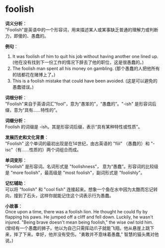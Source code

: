 # foolish

**词义分析**：  
"Foolish"是英语中的一个形容词，用来描述某人或某事缺乏普通的理解力或判断力，即傻的、愚蠢的。

  

**例句**：

  

1.  It was foolish of him to quit his job without having another one lined up. (他在没有找到下一份工作的情况下辞去了他的职位，这是很愚蠢的。)
2.  The foolish man spent all his money on gambling. (那个愚蠢的人把他所有的钱都花在赌博上了。)
3.  This is a foolish mistake that could have been avoided. (这是可以避免的愚蠢错误。)

  

**词根分析**：  
"Foolish"来自于英语词汇"fool"，意为"愚笨的"，“愚蠢的”。"-ish" 是形容词后缀，意为“具有……特性的”。

  

**词缀分析**：  
Foolish 的词缀是 -ish。其是形容词后缀，表示“具有某种特性或性质”。

  

**发展历史和文化背景**：  
"Foolish" 这个单词的最初出现是在14世纪，由古英语的 "fōl" （愚蠢的）和 "-isc"（有……性质的）两个词组合而成。

  

**单词变形**：  
"Foolish" 是形容词。名词形式是 "foolishness"， 意为“愚蠢”。形容词的比较级是 "more foolish"，最高级是 "most foolish"，副词形式是 "foolishly"。

  

**记忆辅助**：  
可以将 "foolish" 和 "cool fish" 连接起来。想象一个鱼在水中因为太酷而忘记转向，撞到了石头，这样你就能记住这个词表示行为愚蠢。

  

**小故事**：  
Once upon a time, there was a foolish lion. He thought he could fly by flapping his paws. He jumped off a cliff and fell down. Luckily, he wasn't injured. "Being brave doesn't mean being foolish," the wise owl told him.  
(曾经有一个愚蠢的狮子。他以为自己只需挥动爪子就能飞翔。他从悬崖上跳下来，摔了下来。幸好，他并没有受伤。"勇敢并不意味着愚蠢," 智慧的猫头鹰对他说。)
